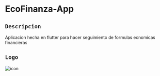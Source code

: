 # EcoFinanza-App

## `Descripcion`
Aplicacion hecha en flutter para hacer seguimiento de formulas ecnomicas financieras

## `Logo`

![icon](https://github.com/VictorArdila/EcoFinanza-App/assets/89551043/2af3be44-f56b-410e-b454-a23df9addab7)
